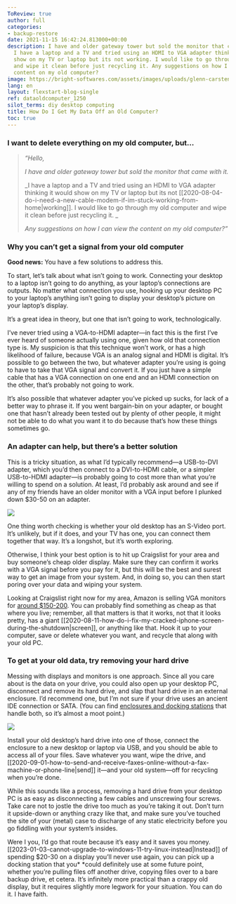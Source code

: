 ```yaml
---
ToReview: true
author: full
categories:
- backup-restore
date: 2021-11-15 16:42:24.813000+00:00
description: I have and older gateway tower but sold the monitor that came with it.
  I have a laptop and a TV and tried using an HDMI to VGA adapter thinking it would
  show on my TV or laptop but its not working. I would like to go through my old computer
  and wipe it clean before just recycling it. Any suggestions on how I can view the
  content on my old computer?
image: https://bright-softwares.com/assets/images/uploads/glenn-carstens-peters-1f4muko0ung-unsplash.jpg
lang: en
layout: flexstart-blog-single
ref: dataoldcomputer_1250
silot_terms: diy desktop computing
title: How Do I Get My Data Off an Old Computer?
toc: true
---
```


### I want to delete everything on my old computer, but...

> _“Hello,_
>
> _I have and older gateway tower but sold the monitor that came with it._
>
> _I have a laptop and a TV and tried using an HDMI to VGA adapter thinking it would show on my TV or laptop but its not [[2020-08-04-do-i-need-a-new-cable-modem-if-im-stuck-working-from-home|working]]. I would like to go through my old computer and wipe it clean before just recycling it. _
>
> _Any suggestions on how I can view the content on my old computer?”_

### Why you can’t get a signal from your old computer

__Good news:__ You have a few solutions to address this. 

To start, let’s talk about what isn’t going to work. Connecting your desktop to a laptop isn’t going to do anything, as your laptop’s connections are outputs. No matter what connection you use, hooking up your desktop PC to your laptop’s anything isn’t going to display your desktop’s picture on your laptop’s display. 

It’s a great idea in theory, but one that isn’t going to work, technologically.

I’ve never tried using a VGA-to-HDMI adapter—in fact this is the first I’ve ever heard of someone actually using one, given how old that connection type is. My suspicion is that this technique won’t work, or has a high likelihood of failure, because VGA is an analog signal and HDMI is digital. It’s possible to go between the two, but whatever adapter you’re using is going to have to take that VGA signal and convert it. If you just have a simple cable that has a VGA connection on one end and an HDMI connection on the other, that’s probably not going to work.

It’s also possible that whatever adapter you’ve picked up sucks, for lack of a better way to phrase it. If you went bargain-bin on your adapter, or bought one that hasn’t already been tested out by plenty of other people, it might not be able to do what you want it to do because that’s how these things sometimes go.

### An adapter can help, but there’s a better solution

This is a tricky situation, as what I’d typically recommend—a USB-to-DVI adapter, which you’d then connect to a DVI-to-HDMI cable, or a simpler USB-to-HDMI adapter—is probably going to cost more than what you’re willing to spend on a solution. At least, I’d probably ask around and see if any of my friends have an older monitor with a VGA input before I plunked down $30-50 on an adapter.

<a href="https://www.amazon.fr/Adaptateur-HDMI-vers-VGA-Benfei/dp/B075GZ8DX7/ref=as_li_ss_il?keywords=vga+adapter&qid=1636995041&sr=8-1-spons&psc=1&spLa=ZW5jcnlwdGVkUXVhbGlmaWVyPUExQUJZMkNWQjdCTFRBJmVuY3J5cHRlZElkPUEwNTQwMDM1MVJYRlVSN0ZDTDlSNyZlbmNyeXB0ZWRBZElkPUEwMTM3MzM3R0JaSFRSV1JMVjBaJndpZGdldE5hbWU9c3BfYXRmJmFjdGlvbj1jbGlja1JlZGlyZWN0JmRvTm90TG9nQ2xpY2s9dHJ1ZQ==&linkCode=li2&tag=brightsoftw0e-21&linkId=c2e0421c06930e66a321014ec72b21fc&language=fr_FR" target="_blank"><img border="0" src="//ws-eu.amazon-adsystem.com/widgets/q?_encoding=UTF8&ASIN=B075GZ8DX7&Format=_SL160_&ID=AsinImage&MarketPlace=FR&ServiceVersion=20070822&WS=1&tag=brightsoftw0e-21&language=fr_FR" ></a><img src="https://ir-fr.amazon-adsystem.com/e/ir?t=brightsoftw0e-21&language=fr_FR&l=li2&o=8&a=B075GZ8DX7" width="1" height="1" border="0" alt="" style="border:none !important; margin:0px !important;" />

One thing worth checking is whether your old desktop has an S-Video port. It’s unlikely, but if it does, and your TV has one, you can connect them together that way. It’s a longshot, but it’s worth exploring.

Otherwise, I think your best option is to hit up Craigslist for your area and buy someone’s cheap older display. Make sure they can confirm it works with a VGA signal before you pay for it, but this will be the best and surest way to get an image from your system. And, in doing so, you can then start poring over your data and wiping your system.

Looking at Craigslist right now for my area, Amazon is selling VGA monitors for [around $150-200](https://amzn.to/3FmDN7x). You can probably find something as cheap as that where you live; remember, all that matters is that it works, not that it looks pretty, has a giant [[2020-08-11-how-do-i-fix-my-cracked-iphone-screen-during-the-shutdown|screen]], or anything like that. Hook it up to your computer, save or delete whatever you want, and recycle that along with your old PC.

### To get at your old data, try removing your hard drive

Messing with displays and monitors is one approach. Since all you care about is the data on your drive, you could also open up your desktop PC, disconnect and remove its hard drive, and slap that hard drive in an external enclosure. I’d recommend one, but I’m not sure if your drive uses an ancient IDE connection or SATA. (You can find [enclosures and docking stations](https://amzn.to/3ozk1Pa) that handle both, so it’s almost a moot point.)


<a href="https://www.amazon.fr/Sabrent-Bo%C3%AEtier-Externe-optimis%C3%A9-EC-UASP/dp/B00OJ3UJ2S/ref=as_li_ss_il?keywords=boitier+disque+dur+externe&qid=1636994723&qsid=262-6265145-8032542&sr=8-11&sres=B07PMWJB8P,B075TXT3RZ,B077XVTTJC,B06XWRRMYX,B07Y33F615,B078P3DTX1,B00OJ3UJ2S,B0851B6TCC,B00RCJ54BC,B00MYN9V9W,B0833V8RQJ,B06XYJSR8B,B07DCRPKYD,B08FXDM3P3,B08B5W9HB6,B07Y825V4N,B08SBMDQL7,B00N1GL9Q4,B07429D73L,B00ORENYJE&linkCode=li2&tag=brightsoftw0e-21&linkId=99bb4f3c1591caf7f1aa8217d5dde036&language=fr_FR" target="_blank"><img border="0" src="//ws-eu.amazon-adsystem.com/widgets/q?_encoding=UTF8&ASIN=B00OJ3UJ2S&Format=_SL160_&ID=AsinImage&MarketPlace=FR&ServiceVersion=20070822&WS=1&tag=brightsoftw0e-21&language=fr_FR" ></a><img src="https://ir-fr.amazon-adsystem.com/e/ir?t=brightsoftw0e-21&language=fr_FR&l=li2&o=8&a=B00OJ3UJ2S" width="1" height="1" border="0" alt="" style="border:none !important; margin:0px !important;" />


Install your old desktop’s hard drive into one of those, connect the enclosure to a new desktop or laptop via USB, and you should be able to access all of your files. Save whatever you want, wipe the drive, and [[2020-09-01-how-to-send-and-receive-faxes-online-without-a-fax-machine-or-phone-line|send]] it—and your old system—off for recycling when you’re done.

While this sounds like a process, removing a hard drive from your desktop PC is as easy as disconnecting a few cables and unscrewing four screws. Take care not to jostle the drive too much as you’re taking it out. Don’t turn it upside-down or anything crazy like that, and make sure you’ve touched the site of your (metal) case to discharge of any static electricity before you go fiddling with your system’s insides.

Were I you, I’d go that route because it’s easy and it saves you money. [[2023-01-03-cannot-upgrade-to-windows-11-try-linux-instead|Instead]] of spending $20-30 on a display you’ll never use again, you can pick up a docking station that you\* \*could definitely use at some future point, whether you’re pulling files off another drive, copying files over to a bare backup drive, et cetera. It’s infinitely more practical than a crappy old display, but it requires slightly more legwork for your situation. You can do it. I have faith.